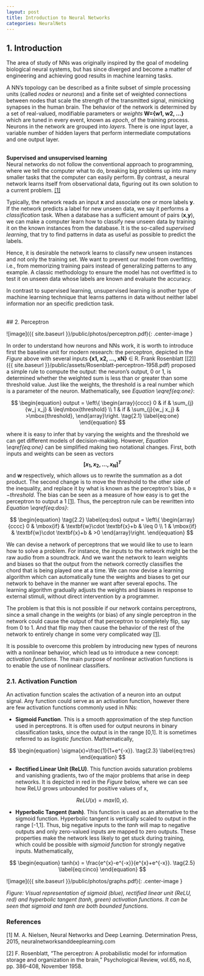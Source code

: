 ```yaml
---
layout: post
title: Introduction to Neural Networks
categories: NeuralNets
---
```



## 1. Introduction

The area of study of NNs was originally inspired by the goal of modeling biological neural systems, but has since diverged and become a matter of engineering and achieving good results in machine learning tasks. 

A NN’s topology can be described as a finite subset of simple processing units (called *nodes* or *neurons*) and a finite set of weighted connections between nodes that scale the strength of the transmitted signal, mimicking synapses in the human brain. The behavior of the network is determined by a set of real-valued, modifiable parameters or *weights* **W={w1, w2, ...}** which are tuned in every event, known as *epoch*, of the training process. Neurons in the network are grouped into *layers*. There is one input layer, a variable number of hidden layers that perform intermediate computations and one output layer.

<br />**Supervised and unsupervised learning** <br /> Neural networks do not follow the conventional approach to programming, where we tell the computer what to do, breaking big problems up into many smaller tasks that the computer can easily perform. By contrast, a neural network learns itself from observational data, figuring out its own solution to a current problem. [[1]](http://www.neuralnetworksanddeeplearning.com)

Typically, the network reads an input **x** and associate one or more labels **y**. If the network predicts a label for new unseen data, we say it performs a *classification* task. When a database has a sufficient amount of pairs (**x**,**y**), we can make a computer learn how to classify new unseen data by training it on the known instances from the database. It is the so-called *supervised learning*, that try to find patterns in data as useful as possible to predict the labels.

Hence, it is desirable the network learns to classify new unseen instances and not only the training set. We want to prevent our model from overfitting, i.e., from memorizing training pairs instead of generalizing patterns to any example. A classic methodology to ensure the model has not overfitted is to test it on unseen data whose labels are known and evaluate the accuracy.

In contrast to supervised learning, unsupervised learning is another type of machine learning technique that learns patterns in data without neither label information nor an specific prediction task.

<br />
## 2. Perceptron

![image]({{ site.baseurl }}/public/photos/perceptron.pdf){: .center-image }

In order to understand how neurons and NNs work, it is worth to introduce first the baseline unit for modern research: the perceptron, depicted in the *Figure* above with several inputs **{x1, x2, ..., xN}** ∈ R. Frank Rosenblatt [[2]]({{ site.baseurl }}/public/assets/Rosenblatt-perceptron-1958.pdf) proposed a simple rule to compute the output: the neuron’s output, 0 or 1, is determined whether the weighted sum is less than or greater than some threshold value. Just like the weights, the threshold is a real number which is a parameter of the neuron. Mathematically, see *Equation \eqref{eq:one}*:

$$
\begin{equation}
  output = \left\{ \begin{array}{cccc} 
  0 & if & \sum_{j}{w_j x_j} & \leq\mbox{threshold} \\
  1 & if & \sum_{j}{w_j x_j} & >\mbox{threshold},           
  \end{array}\right.
  \tag{2.1} \label{eq:one}
\end{equation}
$$

where it is easy to infer that by varying the weights and the threshold we can get different models of decision-making. However, *Equation \eqref{eq:one}* can be simplified making two notational changes. First, both inputs and weights can be seen as vectors **$$[x_1, x_{2}, ..., x_{N}]^T$$** and **w** respectively, which allows us to rewrite the summation as a dot product. The second change is to move the threshold to the other side of the inequality, and replace it by what is known as the perceptron's bias, $b\equiv-threshold$. The bias can be seen as a measure of how easy is to get the perceptron to output a 1 [[1]](http://www.neuralnetworksanddeeplearning.com). Thus, the perceptron rule can be rewritten into *Equation \eqref{eq:dos}*:

$$
\begin{equation}
  \tag{2.2} \label{eq:dos}
  output = \left\{ \begin{array}{cccc} 
  0 & \mbox{if} & \textbf{w}\cdot \textbf{x}+b & \leq 0 \\
  1 & \mbox{if} & \textbf{w}\cdot \textbf{x}+b & >0         
  \end{array}\right.
\end{equation}
$$

We can devise a network of perceptrons that we would like to use to learn how to solve a problem. For instance, the inputs to the network might be the raw audio from a soundtrack. And we want the network to learn weights and biases so that the output from the network correctly classifies the chord that is being played one at a time. We can now devise a learning algorithm which can automatically tune the weights and biases to get our network to behave in the manner we want after several epochs. The learning algorithm gradually adjusts the weights and biases in response to external stimuli, without direct intervention by a programmer.  

The problem is that this is not possible if our network contains perceptrons, since a small change in the weights (or bias) of any single perceptron in the network could cause the output of that perceptron to completely flip, say from 0 to 1. And that flip may then cause the behavior of the rest of the network to entirely change in some very complicated way [[1]](http://www.neuralnetworksanddeeplearning.com). 

It is possible to overcome this problem by introducing new types of neurons with a nonlinear behavior, which lead us to introduce a new concept: *activation functions*. The main purpose of nonlinear activation functions is to enable the use of nonlinear classifiers.


### 2.1. Activation Function

An activation function scales the activation of a neuron into an output signal. Any function could serve as an activation function, however there are few activation functions commonly used in NNs:

* **Sigmoid Function**. This is a smooth approximation of the step function used in perceptrons. It is often used for output neurons in binary classification tasks, since the output is in the range [0,1]. It is sometimes referred to as *logistic function*. Mathematically,

$$
\begin{equation}
\sigma(x)=\frac{1}{1+e^{-x}}.
\tag{2.3} \label{eq:tres}
\end{equation}
$$

* **Rectified Linear Unit (ReLU)**. This function avoids saturation problems and vanishing gradients, two of the major problems that arise in deep networks. It is depicted in red in the *Figure* below, where we can see how ReLU grows unbounded for positive values of x,

$$
\begin{equation}
ReLU(x) = max(0,x).
\tag{2.4} \label{eq:cuatro}
\end{equation}
$$

* **Hyperbolic Tangent (tanh)**. This function is used as an alternative to the sigmoid function. Hyperbolic tangent is vertically scaled to output in the range [-1,1]. Thus, big negative inputs to the *tanh* will map to negative outputs and only zero-valued inputs are mapped to zero outputs. These properties make the network less likely to get stuck during training, which could be possible with *sigmoid function* for strongly negative inputs. Mathematically,

$$
\begin{equation}
tanh(x) = \frac{e^{x}-e^{-x}}{e^{x}+e^{-x}}.
\tag{2.5} \label{eq:cinco}
\end{equation}
$$


![image]({{ site.baseurl }}/public/photos/graphs.pdf){: .center-image }

*Figure: Visual representation of sigmoid (blue), rectified linear unit (ReLU, red) and hyperbolic tangent (tanh, green) activation functions. It can be seen that sigmoid and tanh are both bounded functions.*



### References

[1] M. A. Nielsen, Neural Networks and Deep Learning. Determination Press, 2015, neuralnetworksanddeeplearning.com

[2] F. Rosenblatt, “The perceptron: A probabilistic model for information storage and organization in the brain,” Psychological Review, vol.65, no.6, pp. 386–408, November 1958. 

